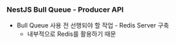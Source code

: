 ### NestJS Bull Queue - Producer API

- Bull Queue 사용 전 선행되야 할 작업 - Redis Server 구축
  - 내부적으로 Redis를 활용하기 때문
